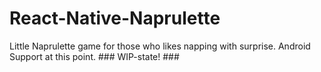 # React-Native-Naprulette
Little Naprulette game for those who likes napping with surprise. Android Support at this point. ### WIP-state! ###
